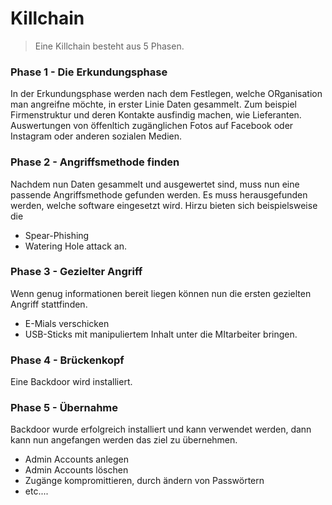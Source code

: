 # Killchain

>Eine Killchain besteht aus 5 Phasen.

### Phase 1 - Die Erkundungsphase
In der Erkundungsphase werden nach dem Festlegen, welche ORganisation man angreifne möchte, in erster Linie Daten gesammelt.
Zum beispiel Firmenstruktur und deren Kontakte ausfindig machen, wie Lieferanten. Auswertungen von öffenltich zugänglichen Fotos auf Facebook oder Instagram oder anderen sozialen Medien.
### Phase 2 - Angriffsmethode finden
Nachdem nun Daten gesammelt und ausgewertet sind, muss nun eine passende Angriffsmethode gefunden werden. Es muss herausgefunden werden, welche software eingesetzt wird. Hirzu bieten sich beispielsweise die 
* Spear-Phishing
* Watering Hole attack 
an.
### Phase 3 - Gezielter Angriff
Wenn genug informationen bereit liegen können nun die ersten gezielten Angriff stattfinden.
* E-Mials verschicken
* USB-Sticks mit manipuliertem Inhalt unter die MItarbeiter bringen.
### Phase 4 - Brückenkopf 
Eine Backdoor wird installiert.
### Phase 5 - Übernahme
Backdoor wurde erfolgreich installiert und kann verwendet werden, dann kann nun angefangen werden das ziel zu übernehmen. 
* Admin Accounts anlegen
* Admin Accounts löschen
* Zugänge kompromittieren, durch ändern von Passwörtern
* etc....

